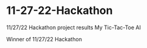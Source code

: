 # 11-27-22-Hackathon
11/27/22 Hackathon project results
My Tic-Tac-Toe AI

Winner of 11/27/22 Hackathon

